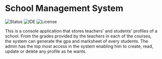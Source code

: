 # School Management System

![Status](https://img.shields.io/badge/Status-Complete-brightgreen)
![IDE](https://img.shields.io/badge/IDE-Code::Blocks-blue)
![License](https://img.shields.io/badge/license-MIT-orange.svg)

This is a console application that stores teachers' and students' profiles of a school. From the grades provided by the teachers in each of the courses, the system can generate the gpa and marksheet of every students. The admin has the top most access in the system enabling him to create, read, update or delete any profile as he wants.

